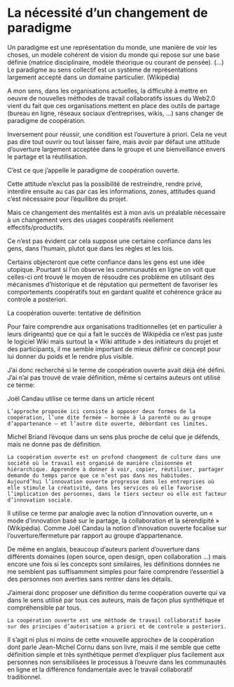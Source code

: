 # La nécessité d’un changement de paradigme

Un paradigme est une représentation du monde, une manière de voir les choses, un modèle cohérent de vision du monde qui repose sur une base définie (matrice disciplinaire, modèle théorique ou courant de pensée). (…) Le paradigme au sens collectif est un système de représentations largement accepté dans un domaine particulier. (Wikipédia)

A mon sens, dans les organisations actuelles, la difficulté à mettre en oeuvre de nouvelles méthodes de travail collaboratifs issues du Web2.0 vient du fait que ces organisations mettent en place des outils de partage (bureau en ligne, réseaux sociaux d’entreprises, wikis, …) sans changer de paradigme de coopération.

Inversement pour réussir, une condition est l’ouverture à priori. Cela ne veut pas dire tout ouvrir ou tout laisser faire, mais avoir par défaut une attitude d’ouverture largement acceptée dans le groupe et une bienveillance envers le partage et la réutilisation. 

C’est ce que j’appelle le paradigme de coopération ouverte.

Cette attitude n’exclut pas la possibilité de restreindre, rendre privé, interdire ensuite au cas par cas les informations, zones, attitudes quand c’est nécessaire pour l’équilibre du projet.

Mais ce changement des mentalités est à mon avis un préalable nécessaire à un changement vers des usages coopératifs réellement effectifs/productifs.

Ce n’est pas évident car cela suppose une certaine confiance dans les gens, dans l’humain, plutot que dans les règles et les lois.

Certains objecteront que cette confiance dans les gens est une idée utopique. Pourtant si l’on observe les communautés en ligne on voit que celles-ci ont trouvé le moyen de résoudre ces problème en utilisant des mécanismes d’historique et de réputation qui permettent de favoriser les comportements coopératifs tout en gardant qualité et cohérence grâce au controle a posteriori.

 
La coopération ouverte: tentative de définition

Pour faire comprendre aux organisations traditionnelles (et en particulier à leurs dirigeants) que ce qui a fait le succès de Wikipédia ce n’est pas juste le logiciel Wiki mais surtout la « Wiki attitude » des initiateurs du projet et des participants, il me semble important de mieux définir ce concept pour lui donner du poids et le rendre plus visible.

J’ai donc recherché si le terme de coopération ouverte avait déjà été défini. J’ai n’ai pas trouvé de vraie définition, même si certains auteurs ont utilisé ce terme:

Joël Candau utilise ce terme dans un article récent

    L’approche proposée ici consiste à opposer deux formes de la coopération, l’une dite fermée – bornée à la parenté ou au groupe d’appartenance – et l’autre dite ouverte, débordant ces limites.

Michel Briand l’évoque dans un sens plus proche de celui que je défends, mais ne donne pas de définition.

    La coopération ouverte est un profond changement de culture dans une société où le travail est organisé de manière cloisonnée et hiérarchique. Apprendre à donner à voir, copier, réutiliser, partager demande du temps parce que ce n’est pas dans nos habitudes. Aujourd’hui l’innovation ouverte progresse dans les entreprises où elle stimule la créativité, dans les services où elle favorise l’implication des personnes, dans le tiers secteur où elle est facteur d’innovation sociale.

Il utilise ce terme par analogie avec la notion d’innovation ouverte, un « mode d’innovation basé sur le partage, la collaboration et la sérendipité » (Wikipédia). Comme Joël Candau la notion d’innovation ouverte focalise sur l’ouverture/fermeture par rapport au groupe d’appartenance.

De même en anglais, beaucoup d’auteurs parlent d’ouverture dans différents domaines (open source, open design, open collaboration …) mais encore une fois si les concepts sont similaires, les définitions données ne me semblent pas suffisamment simples pour faire comprendre l’essentiel à des personnes non averties sans rentrer dans les détails.

J’aimerai donc proposer une définition du terme coopération ouverte qui va dans le sens utilisé par tous ces auteurs, mais de façon plus synthétique et compréhensible par tous.

    La coopération ouverte est une méthode de travail collaboratif basée sur des principes d’autorisation a priori et de controle a posteriori.

Il s’agit ni plus ni moins de cette «nouvelle approche» de la coopération dont parle Jean-Michel Cornu dans son livre, mais il me semble que cette définition simple et très synthétique permet d’expliquer plus facilement aux personnes non sensibilisées le processus à l’oeuvre dans les communautés en ligne et la différence fondamentale avec le travail collaboratif traditionnel.
